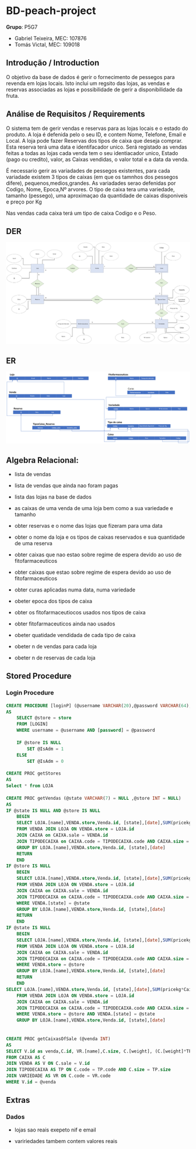 # BD-peach-project

**Grupo**: P5G7
- Gabriel Teixeira, MEC: 107876
- Tomás Victal, MEC: 109018

## Introdução / Introduction
 
O objetivo da base de dados é gerir o fornecimento de pessegos para revenda em lojas locais. Isto inclui um regsito das lojas, as vendas e reservas associadas as lojas e possibilidade de gerir a disponibilidade da fruta. 

## ​Análise de Requisitos / Requirements

O sistema tem de gerir vendas e reservas para as lojas locais e o estado do produto.
A loja é defenida pelo o seu ID, e contem Nome, Telefone, Email e Local.
A loja pode fazer Reservas dos tipos de caixa que deseja comprar.
Esta reserva terá uma data e identifacador unico.
Será registado as vendas feitas a todas as lojas cada venda tem o seu identiacador unico, Estado (pago ou credito), valor, as Caixas vendidas, o valor total e a data da venda.

É necessario gerir as variadades de pessegos existentes, para cada variadade existem 3 tipos de caixas (em que os tamnhos dos pessegos difere), pequenos,medios,grandes.
As variadades serao defenidas por Codigo, Nome, Epoca,Nº arvores.
O tipo de caixa tera uma variedade, tamanho (pessego), uma aproximaçao da quantidade de caixas disponiveis e preço por Kg

Nas vendas cada caixa terá um tipo de caixa Codigo e o Peso.


## DER


![DER Diagram!](der.png "AnImage")

## ER

![ER Diagram!](er.png "AnImage")


## Algebra Relacional:

- lista de vendas

- lista de vendas que ainda nao foram pagas

- lista das lojas na base de dados

- as caixas de uma venda de uma loja bem como a sua variedade e tamanho

- obter reservas e o nome das lojas que fizeram para uma data

- obter o nome da loja e os tipos de caixas reservados e sua quantidade de uma reserva

- obter caixas que nao estao sobre regime de espera devido ao uso de fitofarmaceuticos

- obter caixas que estao sobre regime de espera devido ao uso de fitofarmaceuticos

- obter curas aplicadas numa data, numa variedade

- obeter epoca dos tipos de caixa

- obter os fitofarmaceutiocos usados nos tipos de caixa

- obter fitofarmaceuticos ainda nao usados

- obeter quatidade vendidada de cada tipo de caixa

- obeter n de vendas para cada loja

- obeter n de reservas de cada loja

## Stored Procedure

### Login Procedure
```SQL
CREATE PROCEDURE [loginP] (@username VARCHAR(20),@password VARCHAR(64),@store INT OUTPUT,@IsAdm BIT OUTPUT)
AS
	SELECT @store = store
	FROM [LOGIN]
	WHERE username = @username AND [password] = @password

	IF @store IS NULL
		SET @IsAdm = 1
	ELSE
		SET @IsAdm = 0

CREATE PROC getStores
AS
Select * from LOJA

CREATE PROC getVendas (@state VARCHAR(7) = NULL ,@store INT = NULL)
AS
IF @state IS NULL AND @store IS NULL
	BEGIN
	SELECT LOJA.[name],VENDA.store,Venda.id, [state],[date],SUM(pricekg*Caixa.[weight]) as price
	FROM VENDA JOIN LOJA ON VENDA.store = LOJA.id 
	JOIN CAIXA on CAIXA.sale = VENDA.id
	JOIN TIPODECAIXA on CAIXA.code = TIPODECAIXA.code AND CAIXA.size = TIPODECAIXA.size
	GROUP BY LOJA.[name],VENDA.store,Venda.id, [state],[date]
	RETURN
	END
IF @store IS NULL
	BEGIN
	SELECT LOJA.[name],VENDA.store,Venda.id, [state],[date],SUM(pricekg*Caixa.[weight]) as price
	FROM VENDA JOIN LOJA ON VENDA.store = LOJA.id 
	JOIN CAIXA on CAIXA.sale = VENDA.id
	JOIN TIPODECAIXA on CAIXA.code = TIPODECAIXA.code AND CAIXA.size = TIPODECAIXA.size
	WHERE VENDA.[state] = @state
	GROUP BY LOJA.[name],VENDA.store,Venda.id, [state],[date]
	RETURN
	END
IF @state IS NULL
	BEGIN
	SELECT LOJA.[name],VENDA.store,Venda.id, [state],[date],SUM(pricekg*Caixa.[weight]) as price
	FROM VENDA JOIN LOJA ON VENDA.store = LOJA.id 
	JOIN CAIXA on CAIXA.sale = VENDA.id
	JOIN TIPODECAIXA on CAIXA.code = TIPODECAIXA.code AND CAIXA.size = TIPODECAIXA.size
	WHERE VENDA.store = @store
	GROUP BY LOJA.[name],VENDA.store,Venda.id, [state],[date]
	RETURN
	END
SELECT LOJA.[name],VENDA.store,Venda.id, [state],[date],SUM(pricekg*Caixa.[weight]) as price
	FROM VENDA JOIN LOJA ON VENDA.store = LOJA.id 
	JOIN CAIXA on CAIXA.sale = VENDA.id
	JOIN TIPODECAIXA on CAIXA.code = TIPODECAIXA.code AND CAIXA.size = TIPODECAIXA.size
	WHERE VENDA.store = @store AND VENDA.[state] = @state 
	GROUP BY LOJA.[name],VENDA.store,Venda.id, [state],[date]


CREATE PROC getCaixasOfSale (@venda INT)
AS
SELECT V.id as venda,C.id, VR.[name],C.size, C.[weight], (C.[weight]*TP.pricekg) AS price
FROM CAIXA AS C
JOIN VENDA AS V ON C.sale = V.id
JOIN TIPODECAIXA AS TP ON C.code = TP.code AND C.size = TP.size
JOIN VARIEDADE AS VR ON C.code = VR.code
WHERE V.id = @venda
```
## Extras

### Dados 

- lojas sao reais exepeto nif e email

- variriedades tambem contem valores reais